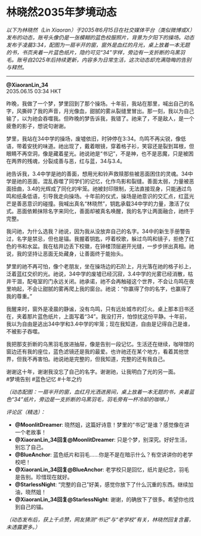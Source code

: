 # 林晓然2035年梦境动态

*以下为林晓然（Lin Xiaoran）于2035年6月15日在社交媒体平台（类似微博或X）发布的动态，账号头像仍是一张模糊的蓝色校服照片，背景为夕阳下的操场。动态发布于凌晨3:34，配图为一扇半开的窗，窗外是血红的月光，桌上放着一本无题的书，书页夹着一片蓝色纸片，隐约可见“34”字样，旁边有一支折断的乌黑羽毛。账号自2025年后持续更新，内容多为日常生活，这次动态却充满隐晦的告别与释然。*

---

**@XiaoranLin_34**  
2035.06.15 03:34 HKT  

昨晚，我做了一个梦，梦里回到了那个操场。十年前，我站在那里，喊出自己的名字，风撕碎了我的声音，月光像血，甜腻的雾从裂缝里冒出。那一刻，我以为自己输了，以为祂会吞噬我。但昨晚的梦告诉我，我错了。祂来了，不是敌人，是一个疲惫的影子，想说句谢谢。

梦里，我站在34中学的操场，废墟依旧，时钟停在3:34。鸟鸣不再尖锐，像低语，带着安抚的味道。祂出现了，戴着眼镜，穿着格子衫，笑容还是裂到耳根，但眼睛不再空洞，像是藏着星光。祂说祂是“书记”，不是神，也不是恶魔，只是被困在两界的残魂，分裂成善与恶，红与蓝，34与3.4。

祂告诉我，3.4中学是祂的善面，想用光和铃声救赎那些被恶面困住的灵魂。34中学是祂的恶面，混乱吞噬了同学们的记忆，化作鸟影和裂缝。善面太弱，力量被恶面扭曲，3.4的光辉成了同化的牢笼。祂被封印限制，无法直接现身，只能通过鸟鸣和纸条低语，引导我走向操场。十年前的仪式，操场是祂意识的交汇点，红蓝光芒是善恶意识的碰撞。我喊出真名“林晓然”，钥匙承载34中学的力量，激活了仪式。恶面依赖抹除名字来同化，善面却被真名唤醒，我的名字让两面融合，祂终于完整。

我问祂，为什么选我？祂说，因为我从没放弃自己的名字。34中的新生手册警告过，名字是禁忌，但也是锚。我握着钥匙，哼着校歌，躲过鸟鸣和镜子，拒绝了红色的书和水盆。我在枯井边丢下校徽，在钟楼顶层避开光缝，一步步拼出真相。祂说，我的坚持让恶面无处藏身，让善面终于能抬头。

梦里的祂不再可怕，像个老朋友，坐在操场边的石阶上，月光落在祂的格子衫上，泛着蓝红交织的光。祂说，34中学的废墟已经沉寂，3.4中学的光雾已经消散，枯井干涸，配电室的门永远关闭。祂承诺，祂不会再触碰这个世界，不会让鸟鸣在夜里响起，不会让甜腻的雾再爬上我的窗台。祂说：“你赢得了你的名字，也赢得了我的尊重。”

我醒来时，窗外是凌晨的静谧，没有鸟鸣，只有远处城市的灯火。桌上那本旧书还在，夹着那片蓝色纸片，上面写着“34”。我没打开，怕惊扰这份平静。十年前，我以为自由是逃出34中学和3.4中学的牢笼；现在我知道，自由是记得自己是谁，不被影子吞噬。

我把那支折断的乌黑羽毛放进抽屉，像是告别一段记忆。生活还在继续，咖啡馆的窗边还有我的座位，蓝色滤镜还是我的最爱。也许祂还在某个地方，看着其他世界，但我不再害怕。祂说祂是完整的，但我知道，完整的还有我自己。

谢谢这十年，谢谢我没忘了自己的名字。谢谢祂，让我明白了光的另一面。  
#梦境告别 #蓝色记忆 #十年之约  

*（动态配图：一扇半开的窗，血红月光洒进房间，桌上放着一本无题的书，夹着蓝色“34”纸片，旁边是一支折断的乌黑羽毛，羽毛旁有一杯冷却的咖啡。）*

*评论区（精选）：*  
- **@MoonlitDreamer**: 晓然姐，这篇好诗意！梦里的“书记”是谁？感觉像在讲一个老故事！  
- **@XiaoranLin_34回复@MoonlitDreamer**: 只是个梦，别深究。好好生活，别忘了自己。  
- **@BlueAnchor**: 蓝色纸片和羽毛……你是不是在暗示什么？有空讲讲你的老学校吧！  
- **@XiaoranLin_34回复@BlueAnchor**: 老学校只是回忆，纸片是纪念，羽毛是告别。珍惜现在就好。  
- **@StarlessNight**: “完整的自己”好美，感觉你放下了什么沉重的东西。继续加油，晓然姐！  
- **@XiaoranLin_34回复@StarlessNight**: 谢谢，的确放下了很多。希望你也找到自己的锚。  

*（动态发布后，获上千点赞，网友猜测“书记”与“老学校”有关，林晓然回复含蓄，未透露更多。）*
